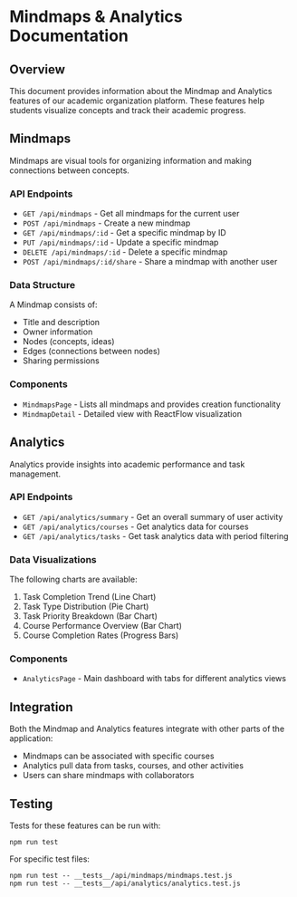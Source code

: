 # Mindmaps & Analytics Documentation

## Overview

This document provides information about the Mindmap and Analytics features of our academic organization platform. These features help students visualize concepts and track their academic progress.

## Mindmaps

Mindmaps are visual tools for organizing information and making connections between concepts.

### API Endpoints

- `GET /api/mindmaps` - Get all mindmaps for the current user
- `POST /api/mindmaps` - Create a new mindmap
- `GET /api/mindmaps/:id` - Get a specific mindmap by ID
- `PUT /api/mindmaps/:id` - Update a specific mindmap
- `DELETE /api/mindmaps/:id` - Delete a specific mindmap
- `POST /api/mindmaps/:id/share` - Share a mindmap with another user

### Data Structure

A Mindmap consists of:
- Title and description
- Owner information
- Nodes (concepts, ideas)
- Edges (connections between nodes)
- Sharing permissions

### Components

- `MindmapsPage` - Lists all mindmaps and provides creation functionality
- `MindmapDetail` - Detailed view with ReactFlow visualization

## Analytics

Analytics provide insights into academic performance and task management.

### API Endpoints

- `GET /api/analytics/summary` - Get an overall summary of user activity
- `GET /api/analytics/courses` - Get analytics data for courses
- `GET /api/analytics/tasks` - Get task analytics data with period filtering

### Data Visualizations

The following charts are available:
1. Task Completion Trend (Line Chart)
2. Task Type Distribution (Pie Chart)
3. Task Priority Breakdown (Bar Chart)
4. Course Performance Overview (Bar Chart)
5. Course Completion Rates (Progress Bars)

### Components

- `AnalyticsPage` - Main dashboard with tabs for different analytics views

## Integration

Both the Mindmap and Analytics features integrate with other parts of the application:

- Mindmaps can be associated with specific courses
- Analytics pull data from tasks, courses, and other activities
- Users can share mindmaps with collaborators

## Testing

Tests for these features can be run with:
```
npm run test
```

For specific test files:
```
npm run test -- __tests__/api/mindmaps/mindmaps.test.js
npm run test -- __tests__/api/analytics/analytics.test.js
```
